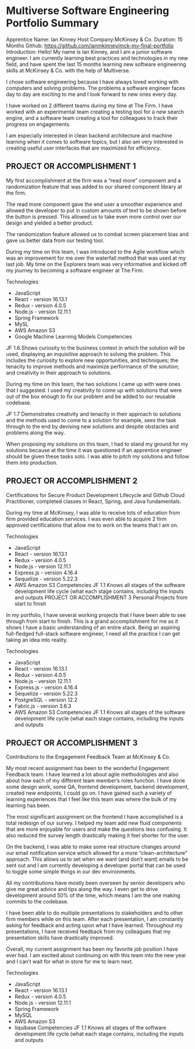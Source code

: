 # Multiverse Software Engineering Portfolio Summary
Apprentice Name: Ian Kinney
Host Company:McKinsey & Co.
Duration: 15 Months
Github: https://github.com/ianmkinney/mck-mv-final-portfolio
Introduction:
Hello! My name is Ian Kinney, and I am a junior software engineer. I am currently learning best practices and technologies in my new field, and have spent the last 15 months learning new software engineering skills at McKinsey & Co. with the help of Multiverse.

I chose software engineering because I have always loved working with computers and solving problems. The problems a software engineer faces day to day are exciting to me and I look forward to new ones every day.

I have worked on 2 different teams during my time at The Firm. I have worked with an experimental team creating a testing tool for a new search engine, and a software team creating a tool for colleagues to track their progress on engagements. 

I am especially interested in clean backend architecture and machine learning when it comes to software topics, but I also am very interested in creating useful user interfaces that are maximized for efficiency. 


## PROJECT OR ACCOMPLISHMENT 1
My first accomplishment at the firm was a “read more” component and a randomization feature that was added to our shared component library at the firm. 

The read more component gave the end user a smoother experience and allowed the developer to put in custom amounts of text to be shown before the button is pressed. This allowed us to take even more control over our design and yielded a better product. 

The randomization feature allowed us to combat screen placement bias and gave us better data from our testing tool. 

During my time on this team, I was introduced to the Agile workflow which was an improvement for me over the waterfall method that was used at my last job. My time on the Explorers team was very informative and kicked off my journey to becoming a software engineer at The Firm. 





Technologies
- JavaScript
- React - version 16.13.1
- Redux - version 4.0.5
- Node.js - version 12.11.1
- Spring Framework
- MySL
- AWS Amazon S3
- Google Machine Learning Models
Competencies

JF 1.6
Shows curiosity to the business context in which the solution will be used, displaying an inquisitive approach to solving the problem. This includes the curiosity to explore new opportunities, and techniques; the tenacity to improve methods and maximize performance of the solution; and creativity in their approach to solutions.

During my time on this team, the two solutions I came up with were ones that I suggested. I used my creativity to come up with solutions that were out of the box enough to fix our problem and be added to our reusable codebase. 

JF 1.7
Demonstrates creativity and tenacity in their approach to solutions and the methods used to come to a solution for example, sees the task through to the end by devising new solutions and despite obstacles and problems along the way.

When proposing my solutions on this team, I had to stand my ground for my solutions because at the time it was questioned if an apprentice engineer should be given these tasks solo. I was able to pitch my solutions and follow them into production. 

## PROJECT OR ACCOMPLISHMENT 2
Certifications for Secure Product Development Lifecycle and Github Cloud Practitioner, completed classes in React, Spring, and Java fundamentals. 

During my time at McKinsey, I was able to receive lots of education from firm provided education services. I was even able to acquire 2 firm approved certifications that allow me to work on the teams that I am on. 



Technologies
- JavaScript
- React - version 16.13.1
- Redux - version 4.0.5
- Node.js - version 12.11.1
- Express.js - version 4.16.4
- Sequelize - version 5.22.3
- AWS Amazon S3
Competencies
JF 1.1
Knows all stages of the software development life cycle (what each stage contains, including the inputs and outputs
PROJECT OR ACCOMPLISHMENT 3
Personal Projects from start to finish

In my portfolio, I have several working projects that I have been able to see through from start to finish. This is a grand accomplishment for me as it shows I have a basic understanding of an entire stack. Being an aspiring full-fledged full-stack software engineer, I need all the practice I can get taking an idea into reality. 

Technologies
- JavaScript
- React - version 16.13.1
- Redux - version 4.0.5
- Node.js - version 12.11.1
- Express.js - version 4.16.4
- Sequelize - version 5.22.3
- PostgreSQL - version 12.2
- Fabric.js - version 3.6.3
- AWS Amazon S3
Competencies
JF 1.1
Knows all stages of the software development life cycle (what each stage contains, including the inputs and outputs



## PROJECT OR ACCOMPLISHMENT 3
Contributions to the Engagement Feedback Team at McKinsey & Co. 


My most recent assignment has been to the wonderful Engagement Feedback team. I have learned a lot about agile methodologies and also about how each of my different team member’s roles function. I have done some design work, some QA, frontend development, backend development, created new endpoints, I could go on. I have gained such a variety of learning experiences that I feel like this team was where the bulk of my learning has been. 

The most significant assignment on the frontend I have accomplished is a total redesign of our survey. I helped my team add new fluid components that are more enjoyable for users and make the questions less confusing. It also reduced the survey length drastically making it feel shorter for the user. 

On the backend, I was able to make some real structure changes around our email notification service which allowed for a more “clean-architecture” approach. This allows us to set when we want (and don’t want) emails to be sent out and I am currently developing a developer portal that can be used to toggle some simple things in our dev environments.  

All my contributions have mostly been overseen by senior developers who give me great advice and tips along the way. I even get to drive development around 50% of the time, which means I am the one making commits to the codebase. 

I have been able to do multiple presentations to stakeholders and to other firm members while on this team. After each presentation, I am constantly asking for feedback and acting upon what I have learned. Throughout my presentations, I have received feedback from my colleagues that my presentation skills have drastically improved. 

Overall, my current assignment has been my favorite job position I have ever had. I am excited about continuing on with this team into the new year and I can’t wait for what in store for me to learn next. 

Technologies
- JavaScript
- React - version 16.13.1
- Redux - version 4.0.5
- Node.js - version 12.11.1
- Spring Framework
- MySQL
- AWS Amazon S3
- liquibase
Competencies
JF 1.1
Knows all stages of the software development life cycle (what each stage contains, including the inputs and outputs
